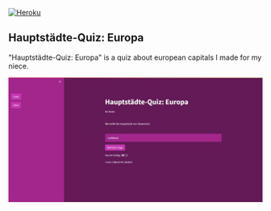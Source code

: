 [![Heroku](https://github.com/dhalenok/pyheroku-badge/raw/master/img/deployed.svg)](https://european-capitals-quiz.herokuapp.com/)
## Hauptstädte-Quiz: Europa
"Hauptstädte-Quiz: Europa" is a quiz about european capitals I made for my niece.

[![app](./img/screenshot.jpg)](https://european-capitals-quiz.herokuapp.com)